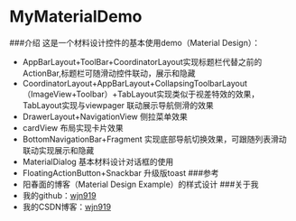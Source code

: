 # MyMaterialDemo
###介绍
这是一个材料设计控件的基本使用demo（Material Design）：
   - AppBarLayout+ToolBar+CoordinatorLayout实现标题栏代替之前的ActionBar,标题栏可随滑动控件联动，展示和隐藏
   - CoordinatorLayout+AppBarLayout+CollapsingToolbarLayout（ImageView+Toolbar）+TabLayout实现类似于视差特效的效果，TabLayout实现与viewpager
   联动展示导航侧滑的效果
   - DrawerLayout+NavigationView 侧拉菜单效果
   - cardView 布局实现卡片效果
   - BottomNavigationBar+Fragment 实现底部导航切换效果，可跟随列表滑动联动实现展示和隐藏
   - MaterialDialog 基本材料设计对话框的使用
   - FloatingActionButton+Snackbar 升级版toast
 ###参考
   - 阳春面的博客（Material Design Example）的样式设计
 ###关于我
   - 我的github：[wjn919](https://github.com/wjn919)
   - 我的CSDN博客：[wjn919](http://blog.csdn.net/wjn_yes)
